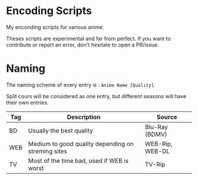# Encoding Scripts

My enconding scripts for various anime.

Theses scripts are experimental and far from perfect. If you want to contribute or report an error, don't hesitate to open a PR/issue.

# Naming

The naming scheme of every entry is : `Anime Name [Quality]`.

Split cours will be considered as one entry, but different seasons will have their own entries.

|Tag|Description                                       |Source         |
|---|--------------------------------------------------|---------------|
|BD |Usually the best quality                          |Blu-Ray (BDMV) |
|WEB|Medium to good quality depending on streming sites|WEB-Rip, WEB-DL|
|TV |Most of the time bad, used if WEB is worst        |TV-Rip         |